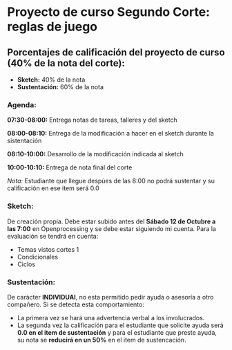 # Proyecto de curso Segundo Corte: reglas de juego

## Porcentajes de calificación del proyecto de curso (40% de la nota del corte):

* **Sketch:** 40% de la nota
* **Sustentación:** 60% de la nota

### Agenda:

**07:30-08:00:** Entrega notas de tareas, talleres y del sketch

**08:00-08:10:** Entrega de la modificación a hacer en el sketch durante la sistentación

**08:10-10:00:** Desarrollo de la modificación indicada al sketch

**10:00-10:10:** Entrega de nota final del corte

*Nota:* Estudiante que llegue despúes de las 8:00 no podrá sustentar y su calificación en ese item será 0.0

### Sketch: 

De creación propia. Debe estar subido antes del **Sábado 12 de Octubre a las 7:00** en Openprocessing y se debe estar siguiendo mi cuenta. Para la evaluación se tendrá en cuenta:

* Temas vistos cortes 1
* Condicionales
* Ciclos

### Sustentación: 

De carácter **INDIVIDUAl**, no esta permitido pedir ayuda o asesoría a otro compañero. Si se detecta esta comportamiento: 

* La primera vez se hará una advertencia verbal a los involucrados.
* La segunda vez la calificación para el estudiante que solicite ayuda será **0.0 en el item de sustentación** y para el estudiante que preste ayuda, su nota se **reducirá en un 50%** en el item de sustencación.
